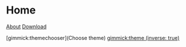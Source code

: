 # Home

[About](about.md)
[Download](download.md)

[gimmick:themechooser](Choose theme)
[gimmick:theme (inverse: true)](flatly)
